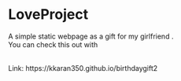 # LoveProject
A simple static webpage as a gift for my girlfriend .
<br>
You can check this out with 

<br>
Link: https://kkaran350.github.io/birthdaygift2

